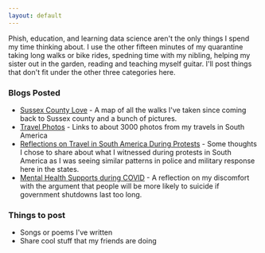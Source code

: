 ```yaml
---
layout: default
---
```


Phish, education, and learning data science aren't the only things I spend my time thinking about.  I use the other fifteen minutes of my quarantine taking long walks or bike rides, spedning time with my nibling, helping my sister out in the garden, reading and teaching myself guitar.  I'll post things that don't fit under the other three categories here.

### Blogs Posted
* [Sussex County Love](https://jroefive.github.io/2020/05/07/Sussex-County-Love.html) - A map of all the walks I've taken since coming back to Sussex county and a bunch of pictures.
* [Travel Photos](https://jroefive.github.io/2020/05/15/Travel-Photos.html) - Links to about 3000 photos from my travels in South America
* [Reflections on Travel in South America During Protests](https://jroefive.github.io/2020/05/31/Reflections-on-traveling-during-protests-in-South-America.html) - Some thoughts I chose to share about what I witnessed during protests in South America as I was seeing similar patterns in police and military response here in the states.
* [Mental Health Supports during COVID](https://jroefive.github.io/2020/05/26/Mental-Health-Supports-during-COVID.html) - A reflection on my discomfort with the argument that people will be more likely to suicide if government shutdowns last too long.

### Things to post
* Songs or poems I've written
* Share cool stuff that my friends are doing

